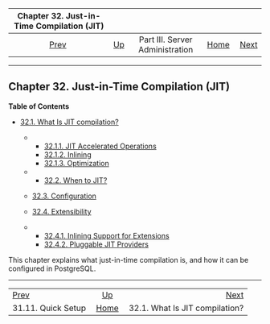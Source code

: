 

|             Chapter 32. Just-in-Time Compilation (JIT)             |                                                    |                                 |                                                       |                                                           |
| :----------------------------------------------------------------: | :------------------------------------------------- | :-----------------------------: | ----------------------------------------------------: | --------------------------------------------------------: |
| [Prev](logical-replication-quick-setup.html "31.11. Quick Setup")  | [Up](admin.html "Part III. Server Administration") | Part III. Server Administration | [Home](index.html "PostgreSQL 17devel Documentation") |  [Next](jit-reason.html "32.1. What Is JIT compilation?") |

***

## Chapter 32. Just-in-Time Compilation (JIT)

**Table of Contents**

* [32.1. What Is JIT compilation?](jit-reason.html)

  * *   [32.1.1. JIT Accelerated Operations](jit-reason.html#JIT-ACCELERATED-OPERATIONS)
    * [32.1.2. Inlining](jit-reason.html#JIT-INLINING)
    * [32.1.3. Optimization](jit-reason.html#JIT-OPTIMIZATION)

  * *   [32.2. When to JIT?](jit-decision.html)
  * [32.3. Configuration](jit-configuration.html)
  * [32.4. Extensibility](jit-extensibility.html)

    

  * *   [32.4.1. Inlining Support for Extensions](jit-extensibility.html#JIT-EXTENSIBILITY-BITCODE)
    * [32.4.2. Pluggable JIT Providers](jit-extensibility.html#JIT-PLUGGABLE)

This chapter explains what just-in-time compilation is, and how it can be configured in PostgreSQL.

***

|                                                                    |                                                       |                                                           |
| :----------------------------------------------------------------- | :---------------------------------------------------: | --------------------------------------------------------: |
| [Prev](logical-replication-quick-setup.html "31.11. Quick Setup")  |   [Up](admin.html "Part III. Server Administration")  |  [Next](jit-reason.html "32.1. What Is JIT compilation?") |
| 31.11. Quick Setup                                                 | [Home](index.html "PostgreSQL 17devel Documentation") |                            32.1. What Is JIT compilation? |
